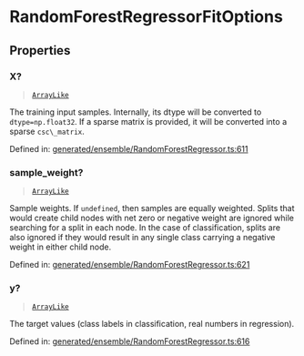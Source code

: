 # RandomForestRegressorFitOptions

## Properties

### X?

> [`ArrayLike`](../types/ArrayLike.md)

The training input samples. Internally, its dtype will be converted to `dtype=np.float32`. If a sparse matrix is provided, it will be converted into a sparse `csc\_matrix`.

Defined in:  [generated/ensemble/RandomForestRegressor.ts:611](https://github.com/transitive-bullshit/scikit-learn-ts/blob/92ab806/packages/sklearn/src/generated/ensemble/RandomForestRegressor.ts#L611)

### sample\_weight?

> [`ArrayLike`](../types/ArrayLike.md)

Sample weights. If `undefined`, then samples are equally weighted. Splits that would create child nodes with net zero or negative weight are ignored while searching for a split in each node. In the case of classification, splits are also ignored if they would result in any single class carrying a negative weight in either child node.

Defined in:  [generated/ensemble/RandomForestRegressor.ts:621](https://github.com/transitive-bullshit/scikit-learn-ts/blob/92ab806/packages/sklearn/src/generated/ensemble/RandomForestRegressor.ts#L621)

### y?

> [`ArrayLike`](../types/ArrayLike.md)

The target values (class labels in classification, real numbers in regression).

Defined in:  [generated/ensemble/RandomForestRegressor.ts:616](https://github.com/transitive-bullshit/scikit-learn-ts/blob/92ab806/packages/sklearn/src/generated/ensemble/RandomForestRegressor.ts#L616)
